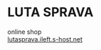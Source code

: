 # LUTA SPRAVA
online shop<br>
<a href="http://www.lutasprava.ileft.s-host.net/">lutasprava.ileft.s-host.net</a>
